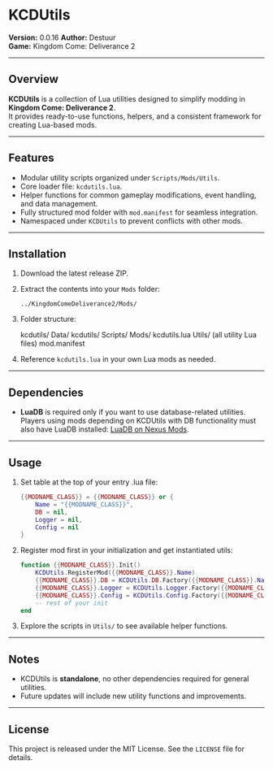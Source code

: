 # KCDUtils

**Version:** <!--VERSION-->0.0.16<!--/VERSION-->
**Author:** Destuur  
**Game:** Kingdom Come: Deliverance 2  

---

## Overview

**KCDUtils** is a collection of Lua utilities designed to simplify modding in **Kingdom Come: Deliverance 2**.  
It provides ready-to-use functions, helpers, and a consistent framework for creating Lua-based mods.

---

## Features

- Modular utility scripts organized under `Scripts/Mods/Utils`.  
- Core loader file: `kcdutils.lua`.  
- Helper functions for common gameplay modifications, event handling, and data management.  
- Fully structured mod folder with `mod.manifest` for seamless integration.  
- Namespaced under `KCDUtils` to prevent conflicts with other mods.

---

## Installation

1. Download the latest release ZIP.  
2. Extract the contents into your `Mods` folder:
    ```
    ../KingdomComeDeliverance2/Mods/
    ```
3. Folder structure:

    kcdutils/
      Data/
        kcdutils/
          Scripts/
            Mods/
              kcdutils.lua
              Utils/
                (all utility Lua files)
      mod.manifest

4. Reference `kcdutils.lua` in your own Lua mods as needed.

---

## Dependencies

- **LuaDB** is required only if you want to use database-related utilities.  
  Players using mods depending on KCDUtils with DB functionality must also have LuaDB installed: [LuaDB on Nexus Mods](https://www.nexusmods.com/kingdomcomedeliverance2/mods/1523).

---

## Usage

1. Set table at the top of your entry .lua file:  

    ```lua
    {{MODNAME_CLASS}} = {{MODNAME_CLASS}} or {
        Name = "{{MODNAME_CLASS}}",
        DB = nil,
        Logger = nil,
        Config = nil
    }
    ```

2. Register mod first in your initialization and get instantiated utils:  

    ```lua
    function {{MODNAME_CLASS}}.Init()
        KCDUtils.RegisterMod({{MODNAME_CLASS}}.Name)
        {{MODNAME_CLASS}}.DB = KCDUtils.DB.Factory({{MODNAME_CLASS}}.Name)
        {{MODNAME_CLASS}}.Logger = KCDUtils.Logger.Factory({{MODNAME_CLASS}}.Name)
        {{MODNAME_CLASS}}.Config = KCDUtils.Config.Factory({{MODNAME_CLASS}}.Name)
        -- rest of your init
    end
    ```

3. Explore the scripts in `Utils/` to see available helper functions.

---

## Notes

- KCDUtils is **standalone**, no other dependencies required for general utilities.  
- Future updates will include new utility functions and improvements.  

---

## License

This project is released under the MIT License. See the `LICENSE` file for details.
